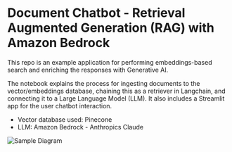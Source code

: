 # Document Chatbot - Retrieval Augmented Generation (RAG) with Amazon Bedrock

This repo is an example application for performing embeddings-based search and enriching the responses with Generative AI.

The notebook explains the process for ingesting documents to the vector/embeddings database, chaining this as a retriever in Langchain, and connecting it to a Large Language Model (LLM). It also includes a Streamlit app for the user chatbot interaction.

* Vector database used: Pinecone
* LLM: Amazon Bedrock - Anthropics Claude

![Sample Diagram](sample_diagram.png)

